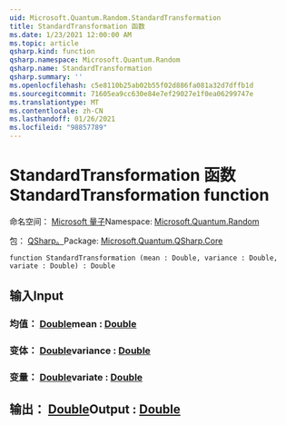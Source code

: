 ```yaml
---
uid: Microsoft.Quantum.Random.StandardTransformation
title: StandardTransformation 函数
ms.date: 1/23/2021 12:00:00 AM
ms.topic: article
qsharp.kind: function
qsharp.namespace: Microsoft.Quantum.Random
qsharp.name: StandardTransformation
qsharp.summary: ''
ms.openlocfilehash: c5e8110b25ab02b55f02d886fa081a32d7dffb1d
ms.sourcegitcommit: 71605ea9cc630e84e7ef29027e1f0ea06299747e
ms.translationtype: MT
ms.contentlocale: zh-CN
ms.lasthandoff: 01/26/2021
ms.locfileid: "98857789"
---
```

# <a name="standardtransformation-function"></a><span data-ttu-id="c327c-102">StandardTransformation 函数</span><span class="sxs-lookup"><span data-stu-id="c327c-102">StandardTransformation function</span></span>

<span data-ttu-id="c327c-103">命名空间： [Microsoft 量子](xref:Microsoft.Quantum.Random)</span><span class="sxs-lookup"><span data-stu-id="c327c-103">Namespace: [Microsoft.Quantum.Random](xref:Microsoft.Quantum.Random)</span></span>

<span data-ttu-id="c327c-104">包： [QSharp。](https://nuget.org/packages/Microsoft.Quantum.QSharp.Core)</span><span class="sxs-lookup"><span data-stu-id="c327c-104">Package: [Microsoft.Quantum.QSharp.Core](https://nuget.org/packages/Microsoft.Quantum.QSharp.Core)</span></span>




```qsharp
function StandardTransformation (mean : Double, variance : Double, variate : Double) : Double
```


## <a name="input"></a><span data-ttu-id="c327c-105">输入</span><span class="sxs-lookup"><span data-stu-id="c327c-105">Input</span></span>

### <a name="mean--double"></a><span data-ttu-id="c327c-106">均值： [Double](xref:microsoft.quantum.lang-ref.double)</span><span class="sxs-lookup"><span data-stu-id="c327c-106">mean : [Double](xref:microsoft.quantum.lang-ref.double)</span></span>




### <a name="variance--double"></a><span data-ttu-id="c327c-107">变体： [Double](xref:microsoft.quantum.lang-ref.double)</span><span class="sxs-lookup"><span data-stu-id="c327c-107">variance : [Double](xref:microsoft.quantum.lang-ref.double)</span></span>




### <a name="variate--double"></a><span data-ttu-id="c327c-108">变量： [Double](xref:microsoft.quantum.lang-ref.double)</span><span class="sxs-lookup"><span data-stu-id="c327c-108">variate : [Double](xref:microsoft.quantum.lang-ref.double)</span></span>





## <a name="output--double"></a><span data-ttu-id="c327c-109">输出： [Double](xref:microsoft.quantum.lang-ref.double)</span><span class="sxs-lookup"><span data-stu-id="c327c-109">Output : [Double](xref:microsoft.quantum.lang-ref.double)</span></span>


